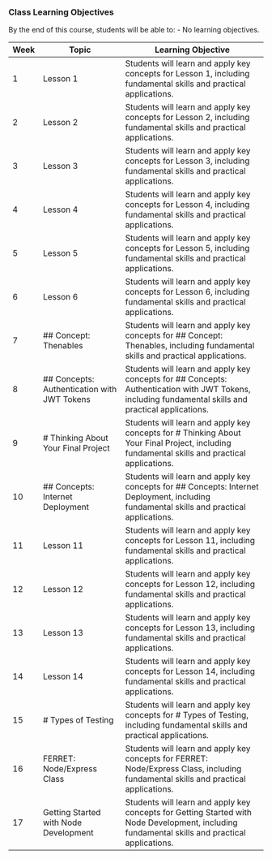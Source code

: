 ### Class Learning Objectives

By the end of this course, students will be able to: - No learning objectives.

| Week | Topic | Learning Objective |
|------|-------|-------------------|
| 1 | Lesson 1 | Students will learn and apply key concepts for Lesson 1, including fundamental skills and practical applications. |
| 2 | Lesson 2 | Students will learn and apply key concepts for Lesson 2, including fundamental skills and practical applications. |
| 3 | Lesson 3 | Students will learn and apply key concepts for Lesson 3, including fundamental skills and practical applications. |
| 4 | Lesson 4 | Students will learn and apply key concepts for Lesson 4, including fundamental skills and practical applications. |
| 5 | Lesson 5 | Students will learn and apply key concepts for Lesson 5, including fundamental skills and practical applications. |
| 6 | Lesson 6 | Students will learn and apply key concepts for Lesson 6, including fundamental skills and practical applications. |
| 7 | ## Concept: Thenables | Students will learn and apply key concepts for ## Concept: Thenables, including fundamental skills and practical applications. |
| 8 | ## Concepts: Authentication with JWT Tokens | Students will learn and apply key concepts for ## Concepts: Authentication with JWT Tokens, including fundamental skills and practical applications. |
| 9 | # Thinking About Your Final Project | Students will learn and apply key concepts for # Thinking About Your Final Project, including fundamental skills and practical applications. |
| 10 | ## Concepts: Internet Deployment | Students will learn and apply key concepts for ## Concepts: Internet Deployment, including fundamental skills and practical applications. |
| 11 | Lesson 11 | Students will learn and apply key concepts for Lesson 11, including fundamental skills and practical applications. |
| 12 | Lesson 12 | Students will learn and apply key concepts for Lesson 12, including fundamental skills and practical applications. |
| 13 | Lesson 13 | Students will learn and apply key concepts for Lesson 13, including fundamental skills and practical applications. |
| 14 | Lesson 14 | Students will learn and apply key concepts for Lesson 14, including fundamental skills and practical applications. |
| 15 | # Types of Testing | Students will learn and apply key concepts for # Types of Testing, including fundamental skills and practical applications. |
| 16 | FERRET: Node/Express Class | Students will learn and apply key concepts for FERRET: Node/Express Class, including fundamental skills and practical applications. |
| 17 | Getting Started with Node Development | Students will learn and apply key concepts for Getting Started with Node Development, including fundamental skills and practical applications. |